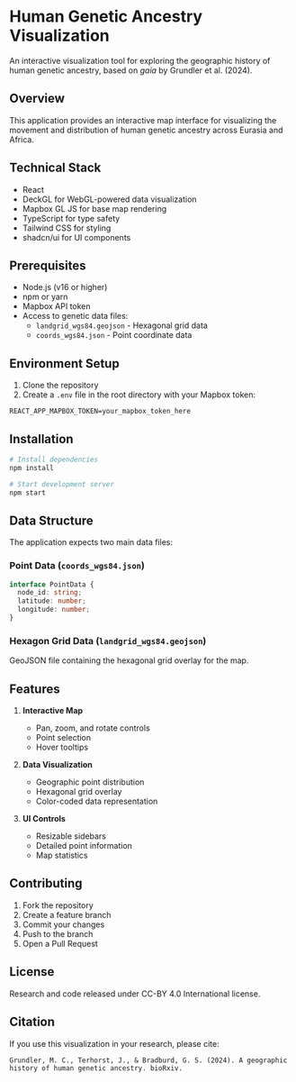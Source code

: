 # Human Genetic Ancestry Visualization

An interactive visualization tool for exploring the geographic history of human genetic ancestry, based on *gaia* by Grundler et al. (2024).

## Overview

This application provides an interactive map interface for visualizing the movement and distribution of human genetic ancestry across Eurasia and Africa. 

## Technical Stack

- React
- DeckGL for WebGL-powered data visualization
- Mapbox GL JS for base map rendering
- TypeScript for type safety
- Tailwind CSS for styling
- shadcn/ui for UI components

## Prerequisites

- Node.js (v16 or higher)
- npm or yarn
- Mapbox API token
- Access to genetic data files:
    - `landgrid_wgs84.geojson` - Hexagonal grid data
    - `coords_wgs84.json` - Point coordinate data

## Environment Setup

1. Clone the repository
2. Create a `.env` file in the root directory with your Mapbox token:
```
REACT_APP_MAPBOX_TOKEN=your_mapbox_token_here
```

## Installation

```bash
# Install dependencies
npm install

# Start development server
npm start
```

## Data Structure

The application expects two main data files:

### Point Data (`coords_wgs84.json`)
```typescript
interface PointData {
  node_id: string;
  latitude: number;
  longitude: number;
}
```

### Hexagon Grid Data (`landgrid_wgs84.geojson`)
GeoJSON file containing the hexagonal grid overlay for the map.


## Features

1. **Interactive Map**
    - Pan, zoom, and rotate controls
    - Point selection
    - Hover tooltips

2. **Data Visualization**
    - Geographic point distribution
    - Hexagonal grid overlay
    - Color-coded data representation

3. **UI Controls**
    - Resizable sidebars
    - Detailed point information
    - Map statistics

## Contributing

1. Fork the repository
2. Create a feature branch
3. Commit your changes
4. Push to the branch
5. Open a Pull Request

## License

Research and code released under CC-BY 4.0 International license.

## Citation

If you use this visualization in your research, please cite:
```
Grundler, M. C., Terhorst, J., & Bradburd, G. S. (2024). A geographic history of human genetic ancestry. bioRxiv.
```